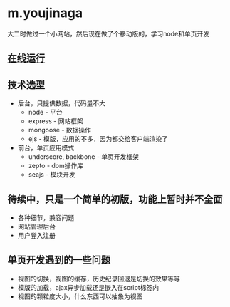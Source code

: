 # m.youjinaga
大二时做过一个小网站，然后现在做了个移动版的，学习node和单页开发
## [在线运行](https://nodetest-yyzych.c9.io/)


## 技术选型
- 后台，只提供数据，代码量不大
  * node - 平台
  * express - 网站框架
  * mongoose - 数据操作
  * ejs - 模版，应用的不多，因为都交给客户端渲染了
- 前台，单页应用模式
  * underscore, backbone - 单页开发框架
  * zepto - dom操作库
  * seajs - 模块开发

## 待续中，只是一个简单的初版，功能上暂时并不全面
  * 各种细节，兼容问题
  * 网站管理后台
  * 用户登入注册

## 单页开发遇到的一些问题
  * 视图的切换，视图的缓存，历史纪录回退是切换的效果等等
  * 模版的加载，ajax异步加载还是嵌入在script标签内
  * 视图的颗粒度大小，什么东西可以抽象为视图
